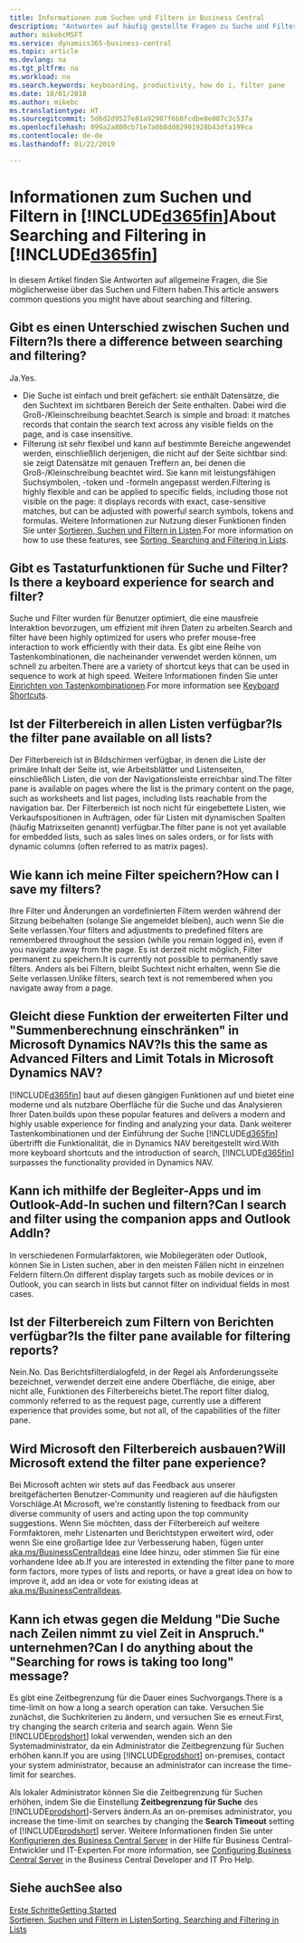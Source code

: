 ```yaml
---
title: Informationen zum Suchen und Filtern in Business Central
description: "Antworten auf häufig gestellte Fragen zu Suche und Filter."
author: mikebcMSFT
ms.service: dynamics365-business-central
ms.topic: article
ms.devlang: na
ms.tgt_pltfrm: na
ms.workload: na
ms.search.keywords: keyboarding, productivity, how do i, filter pane
ms.date: 10/01/2018
ms.author: mikebc
ms.translationtype: HT
ms.sourcegitcommit: 5d6d2d9527e81a92987f6b8fcdbe8e087c3c537a
ms.openlocfilehash: 099a2a800cb71e7a0b8dd02901928b43dfa199ca
ms.contentlocale: de-de
ms.lasthandoff: 01/22/2019

---
```


# <a name="about-searching-and-filtering-in-included365finincludesd365finmdmd"></a><span data-ttu-id="21a82-103">Informationen zum Suchen und Filtern in [!INCLUDE[d365fin](includes/d365fin_md.md)]</span><span class="sxs-lookup"><span data-stu-id="21a82-103">About Searching and Filtering in [!INCLUDE[d365fin](includes/d365fin_md.md)]</span></span>
<span data-ttu-id="21a82-104">In diesem Artikel finden Sie Antworten auf allgemeine Fragen, die Sie möglicherweise über das Suchen und Filtern haben.</span><span class="sxs-lookup"><span data-stu-id="21a82-104">This article answers common questions you might have about searching and filtering.</span></span>

## <a name="is-there-a-difference-between-searching-and-filtering"></a><span data-ttu-id="21a82-105">Gibt es einen Unterschied zwischen Suchen und Filtern?</span><span class="sxs-lookup"><span data-stu-id="21a82-105">Is there a difference between searching and filtering?</span></span>
<span data-ttu-id="21a82-106">Ja.</span><span class="sxs-lookup"><span data-stu-id="21a82-106">Yes.</span></span>
- <span data-ttu-id="21a82-107">Die Suche ist einfach und breit gefächert: sie enthält Datensätze, die den Suchtext im sichtbaren Bereich der Seite enthalten. Dabei wird die Groß-/Kleinschreibung beachtet.</span><span class="sxs-lookup"><span data-stu-id="21a82-107">Search is simple and broad: it matches records that contain the search text across any visible fields on the page, and is case insensitive.</span></span>
- <span data-ttu-id="21a82-108">Filterung ist sehr flexibel und kann auf bestimmte Bereiche angewendet werden, einschließlich derjenigen, die nicht auf der Seite sichtbar sind: sie zeigt Datensätze mit genauen Treffern an, bei denen die Groß-/Kleinschreibung beachtet wird. Sie kann mit leistungsfähigen Suchsymbolen, -token und -formeln angepasst werden.</span><span class="sxs-lookup"><span data-stu-id="21a82-108">Filtering is highly flexible and can be applied to specific fields, including those not visible on the page: it displays records with exact, case-sensitive matches, but can be adjusted with powerful search symbols, tokens and formulas.</span></span> <span data-ttu-id="21a82-109">Weitere Informationen zur Nutzung dieser Funktionen finden Sie unter [Sortieren, Suchen und Filtern in Listen](ui-enter-criteria-filters.md).</span><span class="sxs-lookup"><span data-stu-id="21a82-109">For more information on how to use these features, see [Sorting, Searching and Filtering in Lists](ui-enter-criteria-filters.md).</span></span>

## <a name="is-there-a-keyboard-experience-for-search-and-filter"></a><span data-ttu-id="21a82-110">Gibt es Tastaturfunktionen für Suche und Filter?</span><span class="sxs-lookup"><span data-stu-id="21a82-110">Is there a keyboard experience for search and filter?</span></span>
<span data-ttu-id="21a82-111">Suche und Filter wurden für Benutzer optimiert, die eine mausfreie Interaktion bevorzugen, um effizient mit ihren Daten zu arbeiten.</span><span class="sxs-lookup"><span data-stu-id="21a82-111">Search and filter have been highly optimized for users who prefer mouse-free interaction to work efficiently with their data.</span></span> <span data-ttu-id="21a82-112">Es gibt eine Reihe von Tastenkombinationen, die nacheinander verwendet werden können, um schnell zu arbeiten.</span><span class="sxs-lookup"><span data-stu-id="21a82-112">There are a variety of shortcut keys that can be used in sequence to work at high speed.</span></span> <span data-ttu-id="21a82-113">Weitere Informationen finden Sie unter [Einrichten von Tastenkombinationen](keyboard-shortcuts.md#KeyboardFilter).</span><span class="sxs-lookup"><span data-stu-id="21a82-113">For more information see [Keyboard Shortcuts](keyboard-shortcuts.md#KeyboardFilter).</span></span>

## <a name="is-the-filter-pane-available-on-all-lists"></a><span data-ttu-id="21a82-114">Ist der Filterbereich in allen Listen verfügbar?</span><span class="sxs-lookup"><span data-stu-id="21a82-114">Is the filter pane available on all lists?</span></span>
<span data-ttu-id="21a82-115">Der Filterbereich ist in Bildschirmen verfügbar, in denen die Liste der primäre Inhalt der Seite ist, wie Arbeitsblätter und Listenseiten, einschließlich Listen, die von der Navigationsleiste erreichbar sind.</span><span class="sxs-lookup"><span data-stu-id="21a82-115">The filter pane is available on pages where the list is the primary content on the page, such as worksheets and list pages, including lists reachable from the navigation bar.</span></span> <span data-ttu-id="21a82-116">Der Filterbereich ist noch nicht für eingebettete Listen, wie Verkaufspositionen in Aufträgen, oder für Listen mit dynamischen Spalten (häufig Matrixseiten genannt) verfügbar.</span><span class="sxs-lookup"><span data-stu-id="21a82-116">The filter pane is not yet available for embedded lists, such as sales lines on sales orders, or for lists with dynamic columns (often referred to as matrix pages).</span></span> 

## <a name="how-can-i-save-my-filters"></a><span data-ttu-id="21a82-117">Wie kann ich meine Filter speichern?</span><span class="sxs-lookup"><span data-stu-id="21a82-117">How can I save my filters?</span></span>

<span data-ttu-id="21a82-118">Ihre Filter und Änderungen an vordefinierten Filtern werden während der Sitzung beibehalten (solange Sie angemeldet bleiben), auch wenn Sie die Seite verlassen.</span><span class="sxs-lookup"><span data-stu-id="21a82-118">Your filters and adjustments to predefined filters are remembered throughout the session (while you remain logged in), even if you navigate away from the page.</span></span> <span data-ttu-id="21a82-119">Es ist derzeit nicht möglich, Filter permanent zu speichern.</span><span class="sxs-lookup"><span data-stu-id="21a82-119">It is currently not possible to permanently save filters.</span></span> <span data-ttu-id="21a82-120">Anders als bei Filtern, bleibt Suchtext nicht erhalten, wenn Sie die Seite verlassen.</span><span class="sxs-lookup"><span data-stu-id="21a82-120">Unlike filters, search text is not remembered when you navigate away from a page.</span></span>

## <a name="is-this-the-same-as-advanced-filters-and-limit-totals-in-microsoft-dynamics-nav"></a><span data-ttu-id="21a82-121">Gleicht diese Funktion der erweiterten Filter und "Summenberechnung einschränken" in Microsoft Dynamics NAV?</span><span class="sxs-lookup"><span data-stu-id="21a82-121">Is this the same as Advanced Filters and Limit Totals in Microsoft Dynamics NAV?</span></span>
[!INCLUDE[d365fin](includes/d365fin_md.md)] <span data-ttu-id="21a82-122">baut auf diesen gängigen Funktionen auf und bietet eine moderne und als nutzbare Oberfläche für die Suche und das Analysieren Ihrer Daten.</span><span class="sxs-lookup"><span data-stu-id="21a82-122">builds upon these popular features and delivers a modern and highly usable experience for finding and analyzing your data.</span></span> <span data-ttu-id="21a82-123">Dank weiterer Tastenkombinationen und der Einführung der Suche [!INCLUDE[d365fin](includes/d365fin_md.md)] übertrifft die Funktionalität, die in Dynamics NAV bereitgestellt wird.</span><span class="sxs-lookup"><span data-stu-id="21a82-123">With more keyboard shortcuts and the introduction of search, [!INCLUDE[d365fin](includes/d365fin_md.md)] surpasses the functionality provided in Dynamics NAV.</span></span>

## <a name="can-i-search-and-filter-using-the-companion-apps-and-outlook-addin"></a><span data-ttu-id="21a82-124">Kann ich mithilfe der Begleiter-Apps und im Outlook-Add-In suchen und filtern?</span><span class="sxs-lookup"><span data-stu-id="21a82-124">Can I search and filter using the companion apps and Outlook AddIn?</span></span>
<span data-ttu-id="21a82-125">In verschiedenen Formularfaktoren, wie Mobilegeräten oder Outlook, können Sie in Listen suchen, aber in den meisten Fällen nicht in einzelnen Feldern filtern.</span><span class="sxs-lookup"><span data-stu-id="21a82-125">On different display targets such as mobile devices or in Outlook, you can search in lists but cannot filter on individual fields in most cases.</span></span>

## <a name="is-the-filter-pane-available-for-filtering-reports"></a><span data-ttu-id="21a82-126">Ist der Filterbereich zum Filtern von Berichten verfügbar?</span><span class="sxs-lookup"><span data-stu-id="21a82-126">Is the filter pane available for filtering reports?</span></span>
<span data-ttu-id="21a82-127">Nein.</span><span class="sxs-lookup"><span data-stu-id="21a82-127">No.</span></span> <span data-ttu-id="21a82-128">Das Berichtsfilterdialogfeld, in der Regel als Anforderungsseite bezeichnet, verwendet derzeit eine andere Oberfläche, die einige, aber nicht alle, Funktionen des Filterbereichs bietet.</span><span class="sxs-lookup"><span data-stu-id="21a82-128">The report filter dialog, commonly referred to as the request page, currently use a different experience that provides some, but not all, of the capabilities of the filter pane.</span></span>

## <a name="will-microsoft-extend-the-filter-pane-experience"></a><span data-ttu-id="21a82-129">Wird Microsoft den Filterbereich ausbauen?</span><span class="sxs-lookup"><span data-stu-id="21a82-129">Will Microsoft extend the filter pane experience?</span></span>
<span data-ttu-id="21a82-130">Bei Microsoft achten wir stets auf das Feedback aus unserer breitgefächerten Benutzer-Community und reagieren auf die häufigsten Vorschläge.</span><span class="sxs-lookup"><span data-stu-id="21a82-130">At Microsoft, we're constantly listening to feedback from our diverse community of users and acting upon the top community suggestions.</span></span> <span data-ttu-id="21a82-131">Wenn Sie möchten, dass der Filterbereich auf weitere Formfaktoren, mehr Listenarten und Berichtstypen erweitert wird, oder wenn Sie eine großartige Idee zur Verbesserung haben, fügen unter [aka.ms/BusinessCentralIdeas](https://aka.ms/businesscentralideas) eine Idee hinzu, oder stimmen Sie für eine vorhandene Idee ab.</span><span class="sxs-lookup"><span data-stu-id="21a82-131">If you are interested in extending the filter pane to more form factors, more types of lists and reports, or have a great idea on how to improve it, add an idea or vote for existing ideas at [aka.ms/BusinessCentralIdeas](https://aka.ms/businesscentralideas).</span></span>

## <a name="can-i-do-anything-about-the-searching-for-rows-is-taking-too-long-message"></a><span data-ttu-id="21a82-132">Kann ich etwas gegen die Meldung "Die Suche nach Zeilen nimmt zu viel Zeit in Anspruch." unternehmen?</span><span class="sxs-lookup"><span data-stu-id="21a82-132">Can I do anything about the "Searching for rows is taking too long" message?</span></span>

<span data-ttu-id="21a82-133">Es gibt eine Zeitbegrenzung für die Dauer eines Suchvorgangs.</span><span class="sxs-lookup"><span data-stu-id="21a82-133">There is a time-limit on how a long a search operation can take.</span></span> <span data-ttu-id="21a82-134">Versuchen Sie zunächst, die Suchkriterien zu ändern, und versuchen Sie es erneut.</span><span class="sxs-lookup"><span data-stu-id="21a82-134">First, try changing the search criteria and search again.</span></span> <span data-ttu-id="21a82-135">Wenn Sie [!INCLUDE[prodshort](includes/prodshort.md)] lokal verwenden, wenden sich an den Systemadministrator, da ein Administrator die Zeitbegrenzung für Suchen erhöhen kann.</span><span class="sxs-lookup"><span data-stu-id="21a82-135">If you are using [!INCLUDE[prodshort](includes/prodshort.md)] on-premises, contact your system administrator, because an administrator can increase the time-limit for searches.</span></span>

<span data-ttu-id="21a82-136">Als lokaler Administrator können Sie die Zeitbegrenzung für Suchen erhöhen, indem Sie die Einstellung **Zeitbegrenzung für Suche** des [!INCLUDE[prodshort](includes/prodshort.md)]-Servers ändern.</span><span class="sxs-lookup"><span data-stu-id="21a82-136">As an on-premises administrator, you increase the time-limit on searches by changing the **Search Timeout** setting of [!INCLUDE[prodshort](includes/prodshort.md)] server.</span></span> <span data-ttu-id="21a82-137">Weitere Informationen finden Sie unter [Konfigurieren des Business Central Server](https://docs.microsoft.com/en-us/dynamics365/business-central/dev-itpro/administration/configure-server-instance?#Database) in der Hilfe für Business Central-Entwickler und IT-Experten.</span><span class="sxs-lookup"><span data-stu-id="21a82-137">For more information, see [Configuring Business Central Server](https://docs.microsoft.com/en-us/dynamics365/business-central/dev-itpro/administration/configure-server-instance?#Database) in the Business Central Developer and IT Pro Help.</span></span>

## <a name="see-also"></a><span data-ttu-id="21a82-138">Siehe auch</span><span class="sxs-lookup"><span data-stu-id="21a82-138">See also</span></span>
[<span data-ttu-id="21a82-139">Erste Schritte</span><span class="sxs-lookup"><span data-stu-id="21a82-139">Getting Started</span></span>](product-get-started.md)  
[<span data-ttu-id="21a82-140">Sortieren, Suchen und Filtern in Listen</span><span class="sxs-lookup"><span data-stu-id="21a82-140">Sorting, Searching and Filtering in Lists</span></span>](ui-enter-criteria-filters.md)

